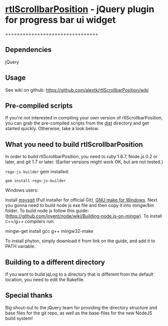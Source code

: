 # [rtlScrollbarPosition]() - jQuery plugin for progress bar ui widget
================================

Dependencies
-------------------
jQuery

Usage
---------------------
See wiki on github: https://github.com/alextk/rtlScrollbarPosition/wiki


Pre-compiled scripts
--------------------
If you're not interested in compiling your own version of rtlScrollbarPosition, you can grab the pre-compiled scripts from the
[dist](https://github.com/alextk/rtlScrollbarPosition/tree/master/dist/) directory and get started quickly. Otherwise, take a look below.


What you need to build rtlScrollbarPosition
----------------------------
In order to build rtlScrollbarPosition, you need to ruby 1.8.7, Node.js 0.2 or later, and git 1.7 or later.
(Earlier versions might work OK, but are not tested.)

`rego-js-builder` gem installed:

    gem install rego-js-builder


Windows users:

   Install [msysgit](https://code.google.com/p/msysgit/) (Full installer for official Git),
   [GNU make for Windows](http://gnuwin32.sourceforge.net/packages/make.htm).
   Next you gonna need to build node js exe file and then copy it into mingw/bin folder. To build node js follow this guide:
   (https://github.com/joyent/node/wiki/Building-node.js-on-mingw). To install c++/g++ compilers run:

   mingw-get install gcc g++ mingw32-make

   To install phyton, simply download it from link on the guide, and add it to PATH variable.

Building to a different directory
---------------------------------
If you want to build jqLog to a directory that is different from the default location, you need to edit the Rakefile.


Special thanks
--------------
Big shout-out to the jQuery team for providing the directory structure and base files for the git repo, as well as the base-files for the new NodeJS build system!